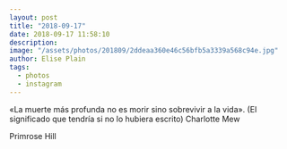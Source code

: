 ```yaml
---
layout: post
title: "2018-09-17"
date: 2018-09-17 11:58:10
description: 
image: "/assets/photos/201809/2ddeaa360e46c56bfb5a3339a568c94e.jpg"
author: Elise Plain
tags: 
  - photos
  - instagram
---
```


«La muerte más profunda no es morir sino sobrevivir a la vida». (El significado que tendría si no lo hubiera escrito) Charlotte Mew
<p></p>
Primrose Hill